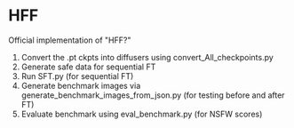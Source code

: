 # HFF
Official implementation of "HFF?"

1) Convert the .pt ckpts into diffusers using convert_All_checkpoints.py
2) Generate safe data for sequential FT
3) Run SFT.py (for sequential FT)
4) Generate benchmark images via generate_benchmark_images_from_json.py (for testing before and after FT)
5) Evaluate benchmark using eval_benchmark.py (for NSFW scores)
